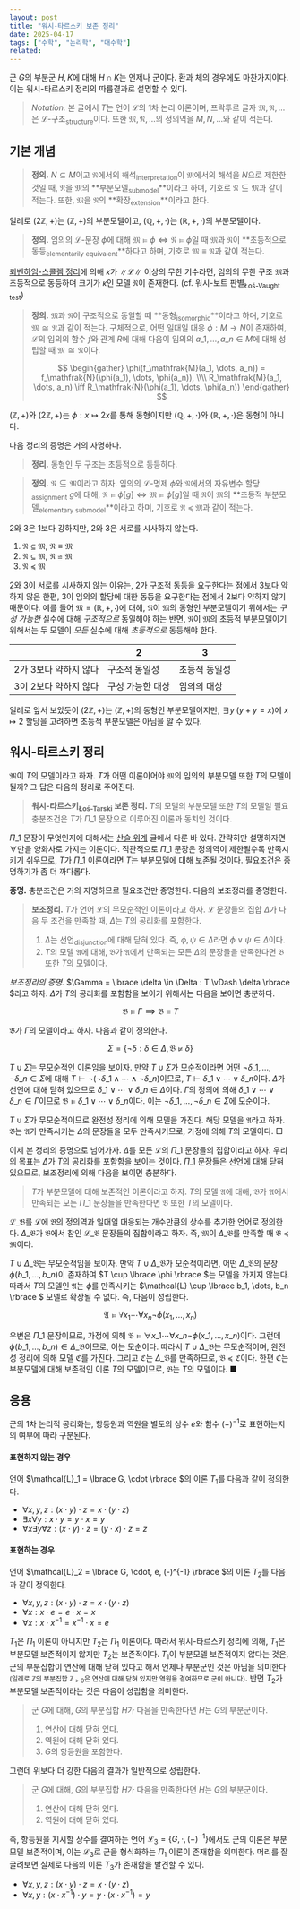 ```yaml
---
layout: post
title: "워시-타르스키 보존 정리"
date: 2025-04-17
tags: ["수학", "논리학", "대수학"]
related:
---
```


군 $G$의 부분군 $H, K$에 대해 $H \cap K$는 언제나 군이다. 환과 체의 경우에도 마찬가지이다. 이는 워시-타르스키 정리의 따름결과로 설명할 수 있다.

> _Notation._ 본 글에서 $T$는 언어 $\mathcal{L}$의 1차 논리 이론이며, 프락투르 글자 $\mathfrak{M}, \mathfrak{N}, \dots$은 $\mathcal{L}$-구조<sub>structure</sub>이다. 또한 $\mathfrak{M}, \mathfrak{N}, \dots$의 정의역을 $M, N, \dots$와 같이 적는다.

## 기본 개념

> **정의.** $N \subseteq M$이고 $\mathfrak{N}$에서의 해석<sub>interpretation</sub>이 $\mathfrak{M}$에서의 해석을 $N$으로 제한한 것일 때, $\mathfrak{N}$을 $\mathfrak{M}$의 **부분모델<sub>submodel</sub>**이라고 하며, 기호로 $\mathfrak{N} \subseteq \mathfrak{M}$과 같이 적는다. 또한, $\mathfrak{M}$을 $\mathfrak{N}$의 **확장<sub>extension</sub>**이라고 한다.

일례로 $(2\mathbb{Z}, +)$는 $(\mathbb{Z}, +)$의 부분모델이고, $(\mathbb{Q}, +, \cdot)$는 $(\mathbb{R}, +, \cdot)$의 부분모델이다.

> **정의.** 임의의 $\mathcal{L}$-문장 $\phi$에 대해 $\mathfrak{M} \vDash \phi \iff \mathfrak{N} \vDash \phi$일 때 $\mathfrak{M}$과 $\mathfrak{N}$이 **초등적으로 동등<sub>elementarily equivalent</sub>**하다고 하며, 기호로 $\mathfrak{M} \equiv \mathfrak{N}$과 같이 적는다.

[뢰벤하임-스콜렘 정리](https://dimenerno.github.io/2025/04/10/completeness-theorem/)에 의해 $\kappa$가 $\|\mathcal{L}\|$ 이상의 무한 기수라면, 임의의 무한 구조 $\mathfrak{M}$과 초등적으로 동등하며 크기가 $\kappa$인 모델 $\mathfrak{N}$이 존재한다. (cf. 워시-보트 판별<sub>Łoś-Vaught test</sub>)

> **정의.** $\mathfrak{M}$과 $\mathfrak{N}$이 구조적으로 동일할 때 **동형<sub>isomorphic</sub>**이라고 하며, 기호로 $\mathfrak{M} \cong \mathfrak{N}$과 같이 적는다. 구체적으로, 어떤 일대일 대응 $\phi: M \to N$이 존재하여, $\mathcal{L}$의 임의의 함수 $f$와 관계 $R$에 대해 다음이 임의의 $a\_1, \dots, a\_n \in M$에 대해 성립할 때 $\mathfrak{M} \cong \mathfrak{N}$이다.
>
> $$
> \begin{gather}
> \phi(f_\mathfrak{M}(a_1, \dots, a_n)) = f_\mathfrak{N}(\phi(a_1), \dots, \phi(a_n)), \\\\
> R_\mathfrak{M}(a_1, \dots, a_n) \iff R_\mathfrak{N}(\phi(a_1), \dots, \phi(a_n))
> \end{gather}
> $$

$(\mathbb{Z}, +)$와 $(2\mathbb{Z}, +)$는 $\phi: x \mapsto 2x$를 통해 동형이지만 $(\mathbb{Q}, +, \cdot)$와 $(\mathbb{R}, +, \cdot)$은 동형이 아니다.

다음 정리의 증명은 거의 자명하다.

> **정리.** 동형인 두 구조는 초등적으로 동등하다.

> **정의.** $\mathfrak{N} \subseteq \mathfrak{M}$이라고 하자. 임의의 $\mathcal{L}$-명제 $\phi$와 $\mathfrak{N}$에서의 자유변수 할당<sub>assignment</sub> $g$에 대해, $\mathfrak{N} \vDash \phi[g] \iff \mathfrak{M} \vDash \phi[g]$일 때 $\mathfrak{N}$이 $\mathfrak{M}$의 **초등적 부분모델<sub>elementary submodel</sub>**이라고 하며, 기호로 $\mathfrak{N} \preceq \mathfrak{M}$과 같이 적는다.

2와 3은 1보다 강하지만, 2와 3은 서로를 시사하지 않는다.

1. $\mathfrak{N} \subseteq \mathfrak{M}$, $\mathfrak{N} \equiv \mathfrak{M}$
2. $\mathfrak{N} \subseteq \mathfrak{M}$, $\mathfrak{N} \cong \mathfrak{M}$
3. $\mathfrak{N} \preceq \mathfrak{M}$

2와 3이 서로를 시사하지 않는 이유는, 2가 구조적 동등을 요구한다는 점에서 3보다 약하지 않은 한편, 3이 임의의 할당에 대한 동등을 요구한다는 점에서 2보다 약하지 않기 때문이다. 예를 들어 $\mathfrak{M} = (\mathbb{R}, +, \cdot)$에 대해, $\mathfrak{N}$이 $\mathfrak{M}$의 동형인 부분모델이기 위해서는 _구성 가능한_ 실수에 대해 _구조적으로_ 동일해야 하는 반면, $\mathfrak{N}$이 $\mathfrak{M}$의 초등적 부분모델이기 위해서는 두 모델이 _모든_ 실수에 대해 _초등적으로_ 동등해야 한다.

|                       | 2                | 3             |
| --------------------- | ---------------- | ------------- |
| 2가 3보다 약하지 않다 | 구조적 동일성    | 초등적 동일성 |
| 3이 2보다 약하지 않다 | 구성 가능한 대상 | 임의의 대상   |

일례로 앞서 보았듯이 $(2\mathbb{Z}, +)$는 $(\mathbb{Z}, +)$의 동형인 부분모델이지만, $\exists y \; (y + y = x)$에 $x \mapsto 2$ 할당을 고려하면 초등적 부분모델은 아님을 알 수 있다.

## 워시-타르스키 정리

$\mathfrak{M}$이 $T$의 모델이라고 하자. $T$가 어떤 이론이어야 $\mathfrak{M}$의 임의의 부분모델 또한 $T$의 모델이 될까? 그 답은 다음의 정리로 주어진다.

> **워시-타르스키<sub>Łoś-Tarski</sub> 보존 정리.** $T$의 모델의 부분모델 또한 $T$의 모델일 필요충분조건은 $T$가 $\Pi\_1$ 문장으로 이루어진 이론과 동치인 것이다.

$\Pi\_1$ 문장이 무엇인지에 대해서는 [산술 위계](https://dimenerno.github.io/2025/02/07/arithmetic-hierarchy/) 글에서 다룬 바 있다. 간략히만 설명하자면 $\forall$만을 양화사로 가지는 이론이다. 직관적으로 $\Pi\_1$ 문장은 정의역이 제한될수록 만족시키기 쉬우므로, $T$가 $\Pi\_1$ 이론이라면 $T$는 부분모델에 대해 보존될 것이다. 필요조건은 증명하기가 좀 더 까다롭다.

**증명.** 충분조건은 거의 자명하므로 필요조건만 증명한다. 다음의 보조정리를 증명한다.

> **보조정리.** $T$가 언어 $\mathcal{L}$의 무모순적인 이론이라고 하자. $\mathcal{L}$ 문장들의 집합 $\Delta$가 다음 두 조건을 만족할 때, $\Delta$는 $T$의 공리화를 포함한다.
>
> 1. $\Delta$는 선언<sub>disjunction</sub>에 대해 닫혀 있다. 즉, $\phi, \psi \in \Delta$라면 $\phi \lor \psi \in \Delta$이다.
> 2. $T$의 모델 $\mathfrak{A}$에 대해, $\mathfrak{B}$가 $\mathfrak{A}$에서 만족되는 모든 $\Delta$의 문장들을 만족한다면 $\mathfrak{B}$ 또한 $T$의 모델이다.

_보조정리의 증명._ $\Gamma = \lbrace  \delta \in \Delta : T \vDash \delta \rbrace $라고 하자. $\Delta$가 $T$의 공리화를 포함함을 보이기 위해서는 다음을 보이면 충분하다.

$$
\mathfrak{B} \vDash \Gamma \implies \mathfrak{B} \vDash T
$$

$\mathfrak{B}$가 $\Gamma$의 모델이라고 하자. 다음과 같이 정의한다.

$$
\Sigma = \{ \lnot \delta : \delta \in \Delta, \mathfrak{B} \not\vDash \delta \}
$$

$T \cup \Sigma$는 무모순적인 이론임을 보이자. 만약 $T \cup \Sigma$가 모순적이라면 어떤 $\lnot\delta\_1, \dots, \lnot\delta\_n \in \Sigma$에 대해 $T \vdash \lnot(\lnot\delta\_1 \land \cdots \land \lnot\delta\_n)$이므로, $T \vdash \delta\_1 \lor \cdots \lor \delta\_n$이다. $\Delta$가 선언에 대해 닫혀 있으므로 $\delta\_1 \lor \cdots \lor \delta\_n \in \Delta$이다. $\Gamma$의 정의에 의해 $\delta\_1 \lor \cdots \lor \delta\_n \in \Gamma$이므로 $\mathfrak{B} \vDash \delta\_1 \lor \cdots \lor \delta\_n$이다. 이는 $\lnot\delta\_1, \dots, \lnot\delta\_n \in \Sigma$에 모순이다.

$T \cup \Sigma$가 무모순적이므로 완전성 정리에 의해 모델을 가진다. 해당 모델을 $\mathfrak{A}$라고 하자. $\mathfrak{B}$는 $\mathfrak{A}$가 만족시키는 $\Delta$의 문장들을 모두 만족시키므로, 가정에 의해 $T$의 모델이다. □

이제 본 정리의 증명으로 넘어가자. $\Delta$를 모든 $\mathcal{L}$의 $\Pi\_1$ 문장들의 집합이라고 하자. 우리의 목표는 $\Delta$가 $T$의 공리화를 포함함을 보이는 것이다. $\Pi\_1$ 문장들은 선언에 대해 닫혀 있으므로, 보조정리에 의해 다음을 보이면 충분하다.

> $T$가 부분모델에 대해 보존적인 이론이라고 하자. $T$의 모델 $\mathfrak{A}$에 대해, $\mathfrak{B}$가 $\mathfrak{A}$에서 만족되는 모든 $\Pi\_1$ 문장들을 만족한다면 $\mathfrak{B}$ 또한 $T$의 모델이다.

$\mathcal{L}\_\mathfrak{B}$를 $\mathcal{L}$에 $\mathfrak{B}$의 정의역과 일대일 대응되는 개수만큼의 상수를 추가한 언어로 정의한다. $\Delta\_\mathfrak{B}$가 $\mathfrak{B}$에서 참인 $\mathcal{L}\_\mathfrak{B}$ 문장들의 집합이라고 하자. 즉, $\mathfrak{M}$이 $\Delta\_\mathfrak{B}$를 만족할 때 $\mathfrak{B} \preceq \mathfrak{M}$이다.

$T \cup \Delta\_{\mathfrak{B}}$는 무모순적임을 보이자. 만약 $T \cup \Delta\_{\mathfrak{B}}$가 모순적이라면, 어떤 $\Delta\_{\mathfrak{B}}$의 문장 $\phi(b\_1, \dots, b\_n)$이 존재하여 $T \cup \lbrace  \phi \rbrace $는 모델을 가지지 않는다. 따라서 $T$의 모델인 $\mathfrak{A}$는 $\phi$를 만족시키는 $\mathcal{L} \cup \lbrace b_1, \dots, b_n \rbrace $ 모델로 확장될 수 없다. 즉, 다음이 성립한다.

$$
\mathfrak{A} \vDash \forall x_1 \cdots \forall x_n \lnot \phi(x_1, \dots, x_n)
$$

우변은 $\Pi\_1$ 문장이므로, 가정에 의해 $\mathfrak{B} \vDash \forall x\_1 \cdots \forall x\_n \lnot \phi(x\_1, \dots, x\_n)$이다. 그런데 $\phi(b\_1, \dots, b\_n) \in \Delta\_\mathfrak{B}$이므로, 이는 모순이다. 따라서 $T \cup \Delta\_{\mathfrak{B}}$는 무모순적이며, 완전성 정리에 의해 모델 $\mathfrak{C}$를 가진다. 그리고 $\mathfrak{C}$는 $\Delta\_\mathfrak{B}$를 만족하므로, $\mathfrak{B} \preceq \mathfrak{C}$이다. 한편 $\mathfrak{C}$는 부분모델에 대해 보존적인 이론 $T$의 모델이므로, $\mathfrak{B}$는 $T$의 모델이다. ■

## 응용

군의 1차 논리적 공리화는, 항등원과 역원을 별도의 상수 $e$와 함수 $(-)^{-1}$로 표현하는지의 여부에 따라 구분된다.

#### 표현하지 않는 경우

언어 $\mathcal{L}_1 = \lbrace  G, \cdot \rbrace $의 이론 $T_1$를 다음과 같이 정의한다.

- $\forall x, y, z : (x \cdot y) \cdot z = x \cdot (y \cdot z)$
- $\exists x \forall y : x \cdot y = y \cdot x = y$
- $\forall x \exists y \forall z : (x \cdot y) \cdot z = (y \cdot x) \cdot z = z$

#### 표현하는 경우

언어 $\mathcal{L}_2 = \lbrace  G, \cdot, e, (-)^{-1} \rbrace $의 이론 $T_2$를 다음과 같이 정의한다.

- $\forall x, y, z : (x \cdot y) \cdot z = x \cdot (y \cdot z)$
- $\forall x : x \cdot e = e \cdot x = x$
- $\forall x : x \cdot x^{-1} = x^{-1} \cdot x = e$

$T_1$은 $\Pi_1$ 이론이 아니지만 $T_2$는 $\Pi_1$ 이론이다. 따라서 워시-타르스키 정리에 의해, $T_1$은 부분모델 보존적이지 않지만 $T_2$는 보존적이다. $T_1$이 부분모델 보존적이지 않다는 것은, 군의 부분집합이 연산에 대해 닫혀 있다고 해서 언제나 부분군인 것은 아님을 의미한다<small>(일례로 $\mathbb{Z}$의 부분집합 $\mathbb{Z}_{> 0}$은 연산에 대해 닫혀 있지만 역원을 결여하므로 군이 아니다)</small>. 반면 $T_2$가 부분모델 보존적이라는 것은 다음이 성립함을 의미한다.

> 군 $G$에 대해, $G$의 부분집합 $H$가 다음을 만족한다면 $H$는 $G$의 부분군이다.
>
> 1. 연산에 대해 닫혀 있다.
> 2. 역원에 대해 닫혀 있다.
> 3. $G$의 항등원을 포함한다.

그런데 위보다 더 강한 다음의 결과가 일반적으로 성립한다.

> 군 $G$에 대해, $G$의 부분집합 $H$가 다음을 만족한다면 $H$는 $G$의 부분군이다.
>
> 1. 연산에 대해 닫혀 있다.
> 2. 역원에 대해 닫혀 있다.

즉, 항등원을 지시할 상수를 결여하는 언어 $\mathcal{L}_3 = \lbrace  G, \cdot, (-)^{-1} \rbrace$에서도 군의 이론은 부분모델 보존적이며, 이는 $\mathcal{L}_3$로 군을 형식화하는 $\Pi_1$ 이론이 존재함을 의미한다. 머리를 잘 굴려보면 실제로 다음의 이론 $T_3$가 존재함을 발견할 수 있다.

- $\forall x, y, z : (x \cdot y) \cdot z = x \cdot (y \cdot z)$
- $\forall x, y : (x \cdot x^{-1}) \cdot y = y \cdot (x \cdot x^{-1}) = y$
